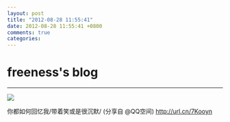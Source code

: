 ```yaml
---
layout: post
title: "2012-08-28 11:55:41"
date: 2012-08-28 11:55:41 +0800
comments: true
categories: 
---
```


# freeness's blog

----------

![](http://okqmqrbgo.bkt.clouddn.com/201208281155411.jpg)

>
你都如何回忆我/带着笑或是很沉默/ (分享自 @QQ空间) http://url.cn/7Kooyn